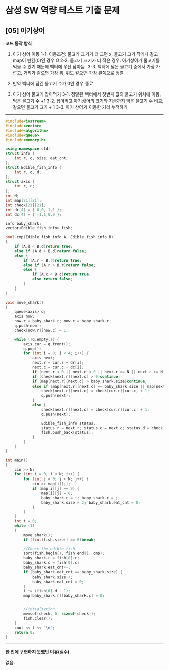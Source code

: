 # 삼성 SW 역량 테스트 기출 문제

## [05] 아기상어



**코드 동작 방식**

1. 아기 상어 이동
 1-1. 이동조건: 물고기 크기가 더 크면 x, 물고기 크기 작거나 같고 map이 빈칸(0)인 경우 O
 2-2. 물고기 크기가 더 작은 경우: 아기상어가 물고기를 먹을 수 있기 때문에 벡터에 우선 담아둠.
 3-3. 백터에 담은 물고기 중에서 가장 가깝고, 거리가 같으면 가장 위, 위도 같으면 가장 왼쪽으로 정렬
 
2. 만약 벡터에 담긴 물고기 수가 0인 경우 종료

3. 아기 상어 물고기 잡아먹기
  3-1. 정렬된 벡터에서 첫번째 값의 물고기 위치에 이동, 먹은 물고기 수 +1
  3-2. 잡아먹고 아기상어의 크기와 지금까지 먹은 물고기 수 비교, 같으면 물고기 크기 + 1
  3-3. 아기 상어가 이동한 거리 누적하기


---

```cpp
#include<iostream>
#include<vector>
#include<algorithm>
#include<queue>
#include<memory.h>

using namespace std;
struct info {
	int r, c, size, eat_cnt;
};
struct Edible_fish_info {
	int r, c, d;
};
struct axis {
	int r, c;
};
int N;
int map[21][21];
int check[21][21];
int dr[4] = { 0,0,-1,1 };
int dc[4] = { -1,1,0,0 };

info baby_shark;
vector<Edible_fish_info> fish;

bool cmp(Edible_fish_info A, Edible_fish_info B)
{
	if (A.d < B.d)return true;
	else if (A.d > B.d)return false;
	else {
		if (A.r < B.r)return true;
		else if (A.r > B.r)return false;
		else {
			if (A.c < B.c)return true;
			else return false;
		}
	}
}

void move_shark()
{
	queue<axis> q;
	axis now;
	now.r = baby_shark.r; now.c = baby_shark.c;
	q.push(now);
	check[now.r][now.c] = 1;

	while (!q.empty()) {
		axis cur = q.front();
		q.pop();
		for (int i = 0; i < 4; i++) {
			axis next;
			next.r = cur.r + dr[i];
			next.c = cur.c + dc[i];
			if (next.r < 0 || next.c < 0 || next.r >= N || next.c >= N)continue;
			if (check[next.r][next.c] > 0)continue;
			if (map[next.r][next.c] > baby_shark.size)continue;
			else if (map[next.r][next.c] == baby_shark.size || map[next.r][next.c] == 0) {
				check[next.r][next.c] = check[cur.r][cur.c] + 1;
				q.push(next);
			}
			else {
				check[next.r][next.c] = check[cur.r][cur.c] + 1;
				q.push(next);

				Edible_fish_info status;
				status.r = next.r; status.c = next.c; status.d = check[next.r][next.c];
				fish.push_back(status);
			}
		}
	}
}

int main()
{
	cin >> N;
	for (int i = 0; i < N; i++) {
		for (int j = 0; j < N; j++) {
			cin >> map[i][j];
			if (map[i][j] == 9) {
				map[i][j] = 0;
				baby_shark.r = i; baby_shark.c = j;
				baby_shark.size = 2; baby_shark.eat_cnt = 0;
			}
		}
	}
	int t = 0;
	while (1)
	{
		move_shark();
		if ((int)fish.size() == 0)break;

		//Chose the edible fish.
		sort(fish.begin(), fish.end(), cmp);
		baby_shark.r = fish[0].r;
		baby_shark.c = fish[0].c;
		baby_shark.eat_cnt++;
		if (baby_shark.eat_cnt == baby_shark.size) {
			baby_shark.size++;
			baby_shark.eat_cnt = 0;
		}
		t += (fish[0].d - 1);
		map[baby_shark.r][baby_shark.c] = 0;


		//intializtion
		memset(check, 0, sizeof(check));
		fish.clear();
	}
	cout << t << '\n';
	return 0;
}
```

---

**한 번에 구현하지 못했던 이유(실수)**

없음.